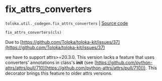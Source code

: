 # fix_attrs_converters
`toloka.util._codegen.fix_attrs_converters` | [Source code](https://github.com/Toloka/toloka-kit/blob/v1.1.0.post1/src/util/_codegen.py#L343)

```python
fix_attrs_converters(cls)
```

Due to [https://github.com/Toloka/toloka-kit/issues/37](https://github.com/Toloka/toloka-kit/issues/37)


we have to support attrs>=20.3.0.
This version lacks a feature that uses converters' annotations in class's __init__
(see [https://github.com/python-attrs/attrs/pull/710](https://github.com/python-attrs/attrs/pull/710))).
This decorator brings this feature to older attrs versions.

